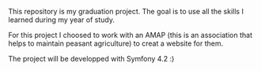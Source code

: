 This repository is my graduation project.
The goal is to use all the skills I learned during my year of study.

For this project I choosed to work with an AMAP (this is an association that helps to maintain peasant agriculture) to creat a website for them.

The project will be developped with Symfony 4.2 :)